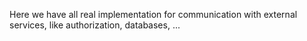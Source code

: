 Here we have all real implementation for communication with external services, like authorization, databases, ...